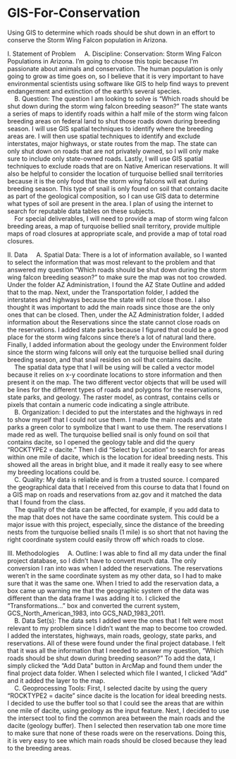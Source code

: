 # GIS-For-Conservation
Using GIS to determine which roads should be shut down in an effort to conserve the Storm Wing Falcon population in Arizona.


I. Statement of Problem
&nbsp;&nbsp;&nbsp;&nbsp;A. Discipline: Conservation: Storm Wing Falcon Populations in Arizona. I’m going to choose this topic because I’m passionate about animals and conservation. The human population is only going to grow as time goes on, so I believe that it is very important to have environmental scientists using software like GIS to help find ways to prevent endangerment and extinction of the earth’s several species.   
&nbsp;&nbsp;&nbsp;&nbsp;B. Question: The question I am looking to solve is “Which roads should be shut down during the storm wing falcon breeding season?” The state wants a series of maps to identify roads within a half mile of the storm wing falcon breeding areas on federal land to shut those roads down during breeding season. I will use GIS spatial techniques to identify where the breeding areas are. I will then use spatial techniques to identify and exclude interstates, major highways, or state routes from the map. The state can only shut down on roads that are not privately owned, so I will only make sure to include only state-owned roads. Lastly, I will use GIS spatial techniques to exclude roads that are on Native American reservations. It will also be helpful to consider the location of turquoise bellied snail territories because it is the only food that the storm wing falcons will eat during breeding season. This type of snail is only found on soil that contains dacite as part of the geological composition, so I can use GIS data to determine what types of soil are present in the area. I plan of using the internet to search for reputable data tables on these subjects.   
&nbsp;&nbsp;&nbsp;&nbsp;For special deliverables, I will need to provide a map of storm wing falcon breeding areas, a map of turquoise bellied snail territory, provide multiple maps of road closures at appropriate scale, and provide a map of total road closures.   

II. Data
&nbsp;&nbsp;&nbsp;&nbsp;A. Spatial Data: There is a lot of information available, so I wanted to select the information that was most relevant to the problem and that answered my question “Which roads should be shut down during the storm wing falcon breeding season?” to make sure the map was not too crowded. Under the folder AZ Administration, I found the AZ State Outline and added that to the map. Next, under the Transportation folder, I added the interstates and highways because the state will not close those. I also thought it was important to add the main roads since those are the only ones that can be closed. Then, under the AZ Administration folder, I added information about the Reservations since the state cannot close roads on the reservations. I added state parks because I figured that could be a good place for the storm wing falcons since there’s a lot of natural land there. Finally, I added information about the geology under the Environment folder since the storm wing falcons will only eat the turquoise bellied snail during breeding season, and that snail resides on soil that contains dacite.   
&nbsp;&nbsp;&nbsp;&nbsp;The spatial data type that I will be using will be called a vector model because it relies on x-y coordinate locations to store information and then present it on the map. The two different vector objects that will be used will be lines for the different types of roads and polygons for the reservations, state parks, and geology. The raster model, as contrast, contains cells or pixels that contain a numeric code indicating a single attribute.   
&nbsp;&nbsp;&nbsp;&nbsp;B. Organization: I decided to put the interstates and the highways in red to show myself that I could not use them. I made the main roads and state parks a green color to symbolize that I want to use them. The reservations I made red as well. The turquoise bellied snail is only found on soil that contains dacite, so I opened the geology table and did the query “ROCKTYPE2 = dacite.” Then I did “Select by Location” to search for areas within one mile of dacite, which is the location for ideal breeding nests. This showed all the areas in bright blue, and it made it really easy to see where my breeding locations could be.   
&nbsp;&nbsp;&nbsp;&nbsp;C. Quality: My data is reliable and is from a trusted source. I compared the geographical data that I received from this course to data that I found on a GIS map on roads and reservations from az.gov and it matched the data that I found from the class.   
&nbsp;&nbsp;&nbsp;&nbsp;The quality of the data can be affected, for example, if you add data to the map that does not have the same coordinate system. This could be a major issue with this project, especially, since the distance of the breeding nests from the turquoise bellied snails (1 mile) is so short that not having the right coordinate system could easily throw off which roads to close.   

III. Methodologies 
&nbsp;&nbsp;&nbsp;&nbsp;A. Outline: I was able to find all my data under the final project database, so I didn’t have to convert much data. The only conversion I ran into was when I added the reservations. The reservations weren’t in the same coordinate system as my other data, so I had to make sure that it was the same one. When I tried to add the reservation data, a box came up warning me that the geographic system of the data was different than the data frame I was adding it to. I clicked the “Transformations…” box and converted the current system, GCS_North_American_1983, into GCS_NAD_1983_2011.   
&nbsp;&nbsp;&nbsp;&nbsp;B. Data Set(s): The data sets I added were the ones that I felt were most relevant to my problem since I didn’t want the map to become too crowded. I added the interstates, highways, main roads, geology, state parks, and reservations. All of these were found under the final project database. I felt that it was all the information that I needed to answer my question, “Which roads should be shut down during breeding season?” To add the data, I simply clicked the “Add Data” button in ArcMap and found them under the final project data folder. When I selected which file I wanted, I clicked “Add” and it added the layer to the map.   
&nbsp;&nbsp;&nbsp;&nbsp;C. Geoprocessing Tools: First, I selected dacite by using the query “ROCKTYPE2 = dacite” since dacite is the location for ideal breeding nests. I decided to use the buffer tool so that I could see the areas that are within one mile of dacite, using geology as the input feature. Next, I decided to use the intersect tool to find the common area between the main roads and the dacite (geology buffer). Then I selected then reservation tab one more time to make sure that none of these roads were on the reservations. Doing this, it is very easy to see which main roads should be closed because they lead to the breeding areas.   
